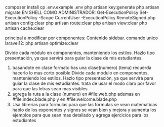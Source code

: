composer install
cp .env.example .env
php artisan key:generate
php artisan migrate
EN SHELL COMO ADMINISTRADOR: 
Get-ExecutionPolicy 
Set-ExecutionPolicy -Scope CurrentUser -ExecutionPolicy RemoteSigned
php artisan config:clear
php artisan route:clear 
php artisan view:clear 
php artisan cache:clear

principal a modificar por componentes: Contenido sidebar.
comando unico laravel12: php artisan optimize:clear

Divide cada módulo en componentes, manteniendo los estilos. Hazlo tipo presentación, ya que servirá para guiar la clase de mis estudiantes.

1. basandote en clase formato has una clase(numero) (tema) recuerda hacerlo lo mas corto posible Divide cada módulo en componentes, manteniendo los estilos. Hazlo tipo presentación, ya que servirá para guiar la clase de mis estudiantes. trata de usar el modo claro por favor para que las letras sean mas visibles
2. agrega la ruta a la clase (numero) en #file:web.php ademas en #file:index.blade.php y en #file:welcome.blade.php
3. Usa librerias para formulas para que las formulas se vean matematicas hablo de los exponentes y signos se vean bien y mejora y aumenta los ejemplos para que sean mas detallado y agrega ejercicios para los estudiantes 